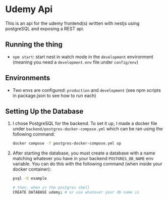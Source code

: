 # Udemy Api 

This is an api for the udemy frontend(s) written with nestjs using postgreSQL and exposing a REST api.

## Running the thing

- `npm start`: start nest in watch mode in the `development` environment (meaning you need a `development.env` file
  under `config/env`)


## Environments

- Two envs are configured: `production` and `development` (see npm scripts in package.json to see how to run each)

## Setting Up the Database

1. I chose PostgreSQL for the backend. To set it up, I made a docker file under `backend/postgres-docker-compose.yml` which
can be ran using the following command:

    ```bash
    docker compose -f postgres-docker-compose.yml up
    ```

2. After starting the database, you must create a database with a name matching whatever you have in your backend
`POSTGRES_DB_NAME` env variable. You can do this with the following command (when inside your docker container):
    ```bash
    psql -U example

    # then, when in the postgres shell
    CREATE DATABASE udemy; # or use whatever your db name is
    ```


